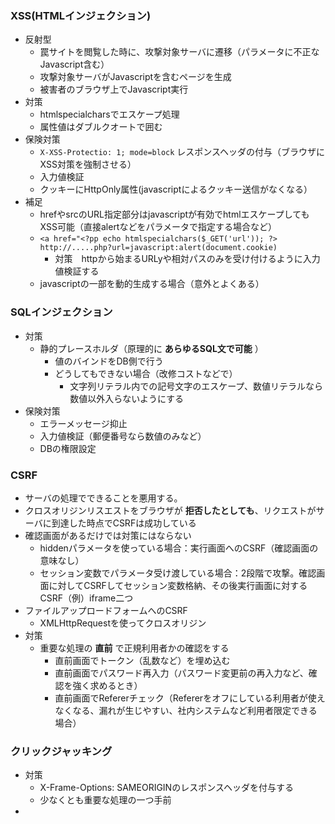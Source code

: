 ### XSS(HTMLインジェクション)
* 反射型
  * 罠サイトを閲覧した時に、攻撃対象サーバに遷移（パラメータに不正なJavascript含む）
  * 攻撃対象サーバがJavascriptを含むページを生成
  * 被害者のブラウザ上でJavascript実行
* 対策
  * htmlspecialcharsでエスケープ処理
  * 属性値はダブルクオートで囲む
* 保険対策
  * `X-XSS-Protectio: 1; mode=block` レスポンスヘッダの付与（ブラウザにXSS対策を強制させる）
  * 入力値検証
  * クッキーにHttpOnly属性(javascriptによるクッキー送信がなくなる）    
* 補足
  * hrefやsrcのURL指定部分はjavascriptが有効でhtmlエスケープしてもXSS可能（直接alertなどをパラメータで指定する場合など）
  * `<a href="<?pp echo htmlspecialchars($_GET('url')); ?>`  `http://.....php?url=javascript:alert(document.cookie)`
    * 対策　httpから始まるURLyや相対パスのみを受け付けるように入力値検証する
  * javascriptの一部を動的生成する場合（意外とよくある）    

### SQLインジェクション
* 対策
  * 静的プレースホルダ（原理的に __あらゆるSQL文で可能__ ）
    * 値のバインドをDB側で行う
    * どうしてもできない場合（改修コストなどで）
      *  文字列リテラル内での記号文字のエスケープ、数値リテラルなら数値以外入らないようにする
* 保険対策
  * エラーメッセージ抑止
  * 入力値検証（郵便番号なら数値のみなど）
  * DBの権限設定     

### CSRF
* サーバの処理でできることを悪用する。
* クロスオリジンリスエストをブラウザが __拒否したとしても__、リクエストがサーバに到達した時点でCSRFは成功している
* 確認画面があるだけでは対策にはならない
  * hiddenパラメータを使っている場合：実行画面へのCSRF（確認画面の意味なし）
  * セッション変数でパラメータ受け渡している場合：2段階で攻撃。確認画面に対してCSRFしてセッション変数格納、その後実行画面に対するCSRF（例）iframe二つ  
* ファイルアップロードフォームへのCSRF
  * XMLHttpRequestを使ってクロスオリジン
* 対策
  * 重要な処理の __直前__ で正規利用者かの確認をする
    * 直前画面でトークン（乱数など）を埋め込む
    * 直前画面でパスワード再入力（パスワード変更前の再入力など、確認を強く求めるとき）
    * 直前画面でRefererチェック（Refererをオフにしている利用者が使えなくなる、漏れが生じやすい、社内システムなど利用者限定できる場合）   
### クリックジャッキング
* 対策
  * X-Frame-Options: SAMEORIGINのレスポンスヘッダを付与する
  * 少なくとも重要な処理の一つ手前
* 
